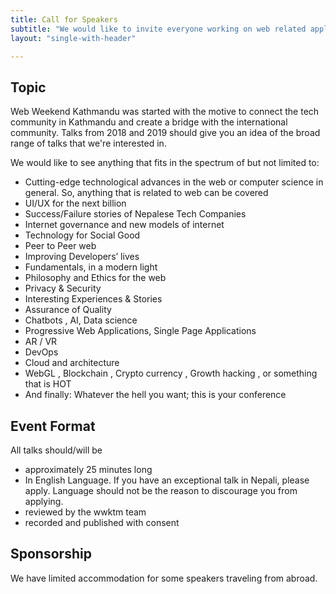 ```yaml
---
title: Call for Speakers
subtitle: "We would like to invite everyone working on web related applications and infrastructure to submit talks for Web Weekend Kathmandu 2020."
layout: "single-with-header"

---
```


## Topic

Web Weekend Kathmandu was started with the motive to connect the tech community in Kathmandu and create a bridge with the international community. Talks from 2018 and 2019 should give you an idea of the broad range of talks that we're interested in.

We would like to see anything that fits in the spectrum of but not limited to:

- Cutting-edge technological advances in the web or computer science in general. So, anything that is related to web can be covered
- UI/UX for the next billion
- Success/Failure stories of Nepalese Tech Companies
- Internet governance and new models of internet
- Technology for Social Good
- Peer to Peer web
- Improving Developers’ lives
- Fundamentals, in a modern light
- Philosophy and Ethics for the web
- Privacy & Security
- Interesting Experiences & Stories
- Assurance of Quality
- Chatbots , AI, Data science
- Progressive Web Applications, Single Page Applications
- AR / VR
- DevOps
- Cloud and architecture
- WebGL , Blockchain , Crypto currency , Growth hacking , or something that is HOT
- And finally: Whatever the hell you want; this is your conference

## Event Format

All talks should/will be

- approximately 25 minutes long
- In English Language. If you have an exceptional talk in Nepali, please apply. Language should not be the reason to discourage you from applying.
- reviewed by the wwktm team
- recorded and published with consent

## Sponsorship

We have limited accommodation  for some speakers traveling from abroad. 